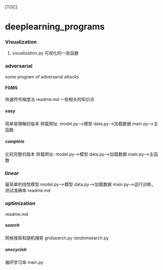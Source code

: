[TOC]
# deeplearning_programs
### Visualization
1. visualization.py 可视化的一些函数  

### adversarial
some program of adversarial attacks
#### FGMS
快速符号梯度法
readme.md
一些相关的知识点
##### easy
简单易理解的版本
转载网址:
model.py-->模型
data.py-->加载数据
main.py-->主函数
##### complete
比较完整的版本
转载网址:
model.py-->模型
data.py-->加载数据
main.py-->主函数
### linear
最简单的线性模型
model.py-->模型
data.py-->加载数据
main.py-->运行训练，测试准确率
readme.md
### optimization
readme.md
##### search
网格搜索和随机搜索
gridsearch.py
randomsearch.py
##### onecyclelr
循环学习率
main.py
